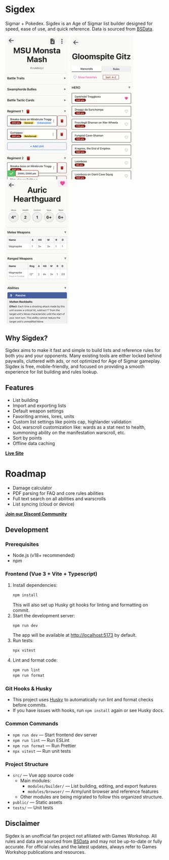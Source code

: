 # Sigdex

Sigmar + Pokedex. Sigdex is an Age of Sigmar list builder designed for speed, ease of use, and quick reference. Data is sourced from [BSData](https://github.com/BSData/age-of-sigmar-4th).

<p float="middle">
  <img src="docs/listbuilder.png" width="200" />
  <img src="docs/browser.png" width="200" /> 
  <img src="docs/warscroll.png" width="200" />
</p>

## Why Sigdex?
Sigdex aims to make it fast and simple to build lists and reference rules for both you and your opponents. Many existing tools are either locked behind paywalls, cluttered with ads, or not optimized for Age of Sigmar gameplay. Sigdex is free, mobile-friendly, and focused on providing a smooth experience for list building and rules lookup.

## Features
* List building
* Import and exporting lists
* Default weapon settings
* Favoriting armies, lores, units
* Custom list settings like points cap, highlander validation
* QoL warscroll customization like: wards as a stat next to health, summoning ability on the manifestation warscroll, etc.
* Sort by points
* Offline data caching

[**Live Site**](https://sigdex.io)

# Roadmap
* Damage calculator
* PDF parsing for FAQ and core rules abilities
* Full text search on all abilities and warscrolls
* List syncing (cloud or device)

[**Join our Discord Community**](https://discord.gg/Fn6ZUFb9vZ)

## Development

### Prerequisites
- Node.js (v18+ recommended)
- npm

### Frontend (Vue 3 + Vite + Typescript)

1. Install dependencies:
   ```bash
   npm install
   ```
   This will also set up Husky git hooks for linting and formatting on commit.
2. Start the development server:
   ```bash
   npm run dev
   ```
   The app will be available at [http://localhost:5173](http://localhost:5173) by default.
3. Run tests:
   ```bash
   npx vitest
   ```
4. Lint and format code:
   ```bash
   npm run lint
   npm run format
   ```

### Git Hooks & Husky
- This project uses [Husky](https://typicode.github.io/husky/) to automatically run lint and format checks before commits.
- If you have issues with hooks, run `npm install` again or see Husky docs.

### Common Commands
- `npm run dev` — Start frontend dev server
- `npm run lint` — Run ESLint
- `npm run format` — Run Prettier
- `npx vitest` — Run unit tests

### Project Structure
- `src/` — Vue app source code
  - Main modules:
    - `modules/builder/` — List building, editing, and export features
    - `modules/browser/` — Army/unit browser and reference features
  - Other modules are being migrated to follow this organized structure.
- `public/` — Static assets
- `tests/` — Unit tests

## Disclaimer
Sigdex is an unofficial fan project not afiliated with Games Workshop. All rules and data are sourced from [BSData](https://github.com/BSData/age-of-sigmar-4th) and may not be up-to-date or fully accurate. For official rules and the latest updates, always refer to Games Workshop publications and resources.
